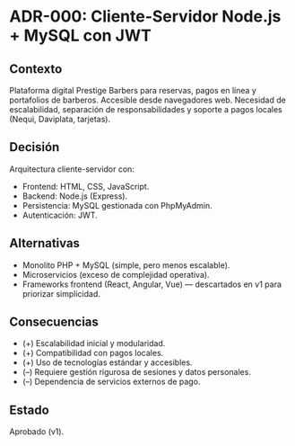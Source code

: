 # ADR-000: Cliente-Servidor Node.js + MySQL con JWT

## Contexto
Plataforma digital Prestige Barbers para reservas, pagos en línea y
portafolios de barberos. Accesible desde navegadores web. Necesidad de
escalabilidad, separación de responsabilidades y soporte a pagos locales (Nequi,
Daviplata, tarjetas).

## Decisión
Arquitectura cliente-servidor con:
- Frontend: HTML, CSS, JavaScript.
- Backend: Node.js (Express).
- Persistencia: MySQL gestionada con PhpMyAdmin.
- Autenticación: JWT.

## Alternativas
- Monolito PHP + MySQL (simple, pero menos escalable).
- Microservicios (exceso de complejidad operativa).
- Frameworks frontend (React, Angular, Vue) — descartados en v1 para
priorizar simplicidad.

## Consecuencias
- (+) Escalabilidad inicial y modularidad.
- (+) Compatibilidad con pagos locales.
- (+) Uso de tecnologías estándar y accesibles.
- (–) Requiere gestión rigurosa de sesiones y datos personales.
- (–) Dependencia de servicios externos de pago.

## Estado
Aprobado (v1).
